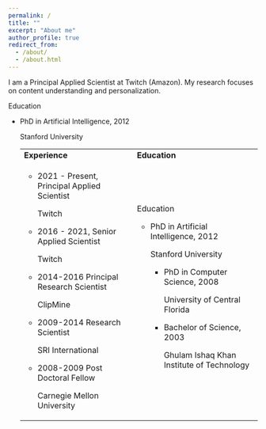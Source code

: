 ```yaml
---
permalink: /
title: ""
excerpt: "About me"
author_profile: true
redirect_from:
  - /about/
  - /about.html
---
```

<!-- <style>
.ul-edu {
    list-style: none;
  }

  .ul-edu li {
    position: relative;
    padding: 0 15px 4px 3px;
  }

  .ul-edu li .description p {
    margin: 0;
  }

  .ul-edu li .description p.course {
    font-size: 0.9rem;
  }

  .ul-edu li .description p.institution {
    font-size: 0.75rem;

    /* color: rgba(0, 0, 0, 0.6); */
  }

</style> -->

I am a Principal Applied Scientist at Twitch (Amazon). My research focuses on content understanding and personalization.

<div class=section-subheading>Education</div><ul class="ul-edu fa-ul mb-0"><li><i class="fa-li fa-solid fa-graduation-cap"></i><div class=description><p class=course>PhD in Artificial Intelligence, 2012</p><p class=institution>Stanford University</p></div></li>



<table>
<tr>
  <td>
  <b>Experience</b>
  </td>
  <td>
  <b>Education</b>
  </td>
</tr>
<tr>
<td>
<ul>
<li>
<p>2021 - Present, Principal Applied Scientist</p>
<p>Twitch</p>
</li>
<li>
<p>2016 - 2021, Senior Applied Scientist</p>
<p>Twitch</p>
</li>

<li>
<p>2014-2016 Principal Research Scientist</p>
<p>ClipMine</p>
</li>

<li>
<p>2009-2014 Research Scientist</p>
<p>SRI International</p>
</li>

<li>
<p>2008-2009 Post Doctoral Fellow</p>
<p>Carnegie Mellon University</p>
</li>

</ul>
</td>

<td>

<div class=section-subheading>Education</div><ul class="ul-edu fa-ul mb-0"><li><i class="fa-li fa-solid fa-graduation-cap"></i><div class=description><p class=course>PhD in Artificial Intelligence, 2012</p><p class=institution>Stanford University</p></div></li>


<ul>
<li>
<i class="fas fa-fw fa-graduation-cap"></i><p>PhD in Computer Science, 2008</p>
<p>University of Central Florida</p>
</li>
<li>
<p>Bachelor of Science, 2003</p>
<p>Ghulam Ishaq Khan Institute of Technology</p>
</li>

</ul>

</td>

</tr>

</table>
